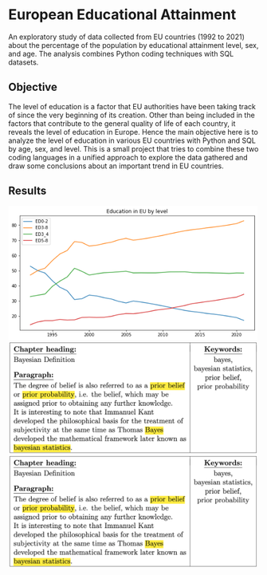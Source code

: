 # European Educational Attainment
An exploratory study of data collected from EU countries (1992 to 2021) about the percentage of the population by educational attainment level, sex, and age. The analysis combines Python coding techniques with SQL datasets.

## Objective
The level of education is a factor that EU authorities have been taking track of since the very beginning of its creation. Other than being included in the factors that contribute to the general quality of life of each country, it reveals the level of education in Europe. Hence the main objective here is to analyze the level of education in various EU countries with Python and SQL by age, sex, and level. This is a small project that tries to combine these two coding languages in a unified approach to explore the data gathered and draw some conclusions about an important trend in EU countries. 

## Results
<img src="images/download-1.png" alt="drawing" width="500"/>

<img src="https://github.com/LorenzoPozzi97/BERT-for-Domain-Specific-Keyword-Extraction/blob/3d8cfdb63c8e3c27356e54c8742ffe9044e44da5/images/Dataset%20Snippet.png" alt="drawing" width="500"/>

<img src="https://github.com/LorenzoPozzi97/BERT-for-Domain-Specific-Keyword-Extraction/blob/3d8cfdb63c8e3c27356e54c8742ffe9044e44da5/images/Dataset%20Snippet.png" alt="drawing" width="500"/>
